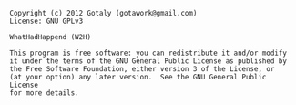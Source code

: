     Copyright (c) 2012 Gotaly (gotawork@gmail.com)
    License: GNU GPLv3

    WhatHadHappend (W2H) 
    
    This program is free software: you can redistribute it and/or modify
    it under the terms of the GNU General Public License as published by
    the Free Software Foundation, either version 3 of the License, or
    (at your option) any later version.  See the GNU General Public License 
    for more details.

